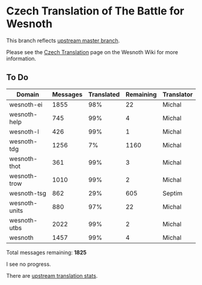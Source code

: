 # Czech Translation of The Battle for Wesnoth

This branch reflects [upstream master branch](https://github.com/wesnoth/wesnoth/tree/master).

Please see the [Czech Translation](https://wiki.wesnoth.org/CzechTranslation) page on the Wesnoth Wiki for more information.

## To Do

Domain | Messages | Translated | Remaining | Translator
------ | -------- | ---------- | --------- | ----------
wesnoth-ei | 1855 | 98% | 22 | Michal
wesnoth-help | 745 | 99% | 4 | Michal
wesnoth-l | 426 | 99% | 1 | Michal
wesnoth-tdg | 1256 | 7% | 1160 | Michal
wesnoth-thot | 361 | 99% | 3 | Michal
wesnoth-trow | 1010 | 99% | 2 | Michal
wesnoth-tsg | 862 | 29% | 605 | Septim
wesnoth-units | 880 | 97% | 22 | Michal
wesnoth-utbs | 2022 | 99% | 2 | Michal
wesnoth | 1457 | 99% | 4 | Michal

Total messages remaining: **1825**

I see no progress.

There are [upstream translation stats](https://www.wesnoth.org/gettext/?view=langs&version=master&lang=cs).
